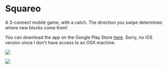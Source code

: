 # Squareo
A 3-connect mobile game, with a catch. The direction you swipe determines where new blocks come from!

You can download the app on the Google Play Store [here](https://play.google.com/store/apps/details?id=com.Sprunth.Squareo).
Sorry, no iOS version since I don't have access to an OSX machine.

![](https://lh6.ggpht.com/2ndVkgtK4wePBKzrwCwvwJHAxPx-xkadZerf-kQrnuTLEGXZmSIqC8Sswi35Zbc-jvfw=w300)

![](https://lh5.ggpht.com/W4JmWubspWtuILuNCCtvFZNwWxabWcqBeHoIme6xyqwvLTmN_WbUtTKbYkXY2oz_bRw=h900-rw)
